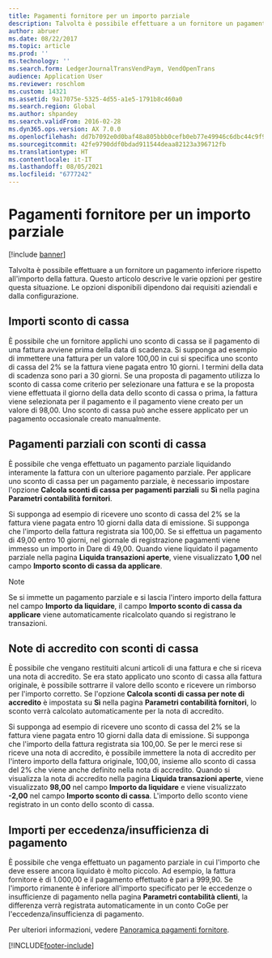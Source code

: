 ```yaml
---
title: Pagamenti fornitore per un importo parziale
description: Talvolta è possibile effettuare a un fornitore un pagamento inferiore rispetto all'importo della fattura. Questo articolo descrive le varie opzioni per gestire questa situazione.
author: abruer
ms.date: 08/22/2017
ms.topic: article
ms.prod: ''
ms.technology: ''
ms.search.form: LedgerJournalTransVendPaym, VendOpenTrans
audience: Application User
ms.reviewer: roschlom
ms.custom: 14321
ms.assetid: 9a17075e-5325-4d55-a1e5-1791b8c460a0
ms.search.region: Global
ms.author: shpandey
ms.search.validFrom: 2016-02-28
ms.dyn365.ops.version: AX 7.0.0
ms.openlocfilehash: dd7b7092e0d0baf48a805bbb0cefb0eb77e49946c6dbc44c9f954781ca1259e0
ms.sourcegitcommit: 42fe9790ddf0bdad911544deaa82123a396712fb
ms.translationtype: HT
ms.contentlocale: it-IT
ms.lasthandoff: 08/05/2021
ms.locfileid: "6777242"
---
```

# <a name="vendor-payments-for-a-partial-amount"></a>Pagamenti fornitore per un importo parziale

[!include [banner](../includes/banner.md)]

Talvolta è possibile effettuare a un fornitore un pagamento inferiore rispetto all'importo della fattura. Questo articolo descrive le varie opzioni per gestire questa situazione. Le opzioni disponibili dipendono dai requisiti aziendali e dalla configurazione. 

## <a name="cash-discount-amounts"></a>Importi sconto di cassa

È possibile che un fornitore applichi uno sconto di cassa se il pagamento di una fattura avviene prima della data di scadenza. Si supponga ad esempio di immettere una fattura per un valore 100,00 in cui si specifica uno sconto di cassa del 2% se la fattura viene pagata entro 10 giorni. I termini della data di scadenza sono pari a 30 giorni. Se una proposta di pagamento utilizza lo sconto di cassa come criterio per selezionare una fattura e se la proposta viene effettuata il giorno della data dello sconto di cassa o prima, la fattura viene selezionata per il pagamento e il pagamento viene creato per un valore di 98,00. Uno sconto di cassa può anche essere applicato per un pagamento occasionale creato manualmente.

## <a name="partial-payments-with-cash-discounts"></a>Pagamenti parziali con sconti di cassa
È possibile che venga effettuato un pagamento parziale liquidando interamente la fattura con un ulteriore pagamento parziale. Per applicare uno sconto di cassa per un pagamento parziale, è necessario impostare l'opzione **Calcola sconti di cassa per pagamenti parziali** su **Sì** nella pagina **Parametri contabilità fornitori**. 

Si supponga ad esempio di ricevere uno sconto di cassa del 2% se la fattura viene pagata entro 10 giorni dalla data di emissione. Si supponga che l'importo della fattura registrata sia 100,00. Se si effettua un pagamento di 49,00 entro 10 giorni, nel giornale di registrazione pagamenti viene immesso un importo in Dare di 49,00. Quando viene liquidato il pagamento parziale nella pagina **Liquida transazioni aperte**, viene visualizzato **1,00** nel campo **Importo sconto di cassa da applicare**. 

> [!NOTE] 
> Se si immette un pagamento parziale e si lascia l'intero importo della fattura nel campo **Importo da liquidare**, il campo **Importo sconto di cassa da applicare** viene automaticamente ricalcolato quando si registrano le transazioni.

## <a name="credit-notes-with-cash-discounts"></a>Note di accredito con sconti di cassa
È possibile che vengano restituiti alcuni articoli di una fattura e che si riceva una nota di accredito. Se era stato applicato uno sconto di cassa alla fattura originale, è possibile sottrarre il valore dello sconto e ricevere un rimborso per l'importo corretto. Se l'opzione **Calcola sconti di cassa per note di accredito** è impostata su **Sì** nella pagina **Parametri contabilità fornitori**, lo sconto verrà calcolato automaticamente per la nota di accredito. 

Si supponga ad esempio di ricevere uno sconto di cassa del 2% se la fattura viene pagata entro 10 giorni dalla data di emissione. Si supponga che l'importo della fattura registrata sia 100,00. Se per le merci rese si riceve una nota di accredito, è possibile immettere la nota di accredito per l'intero importo della fattura originale, 100,00, insieme allo sconto di cassa del 2% che viene anche definito nella nota di accredito.  Quando si visualizza la nota di accredito nella pagina **Liquida transazioni aperte**, viene visualizzato **98,00** nel campo **Importo da liquidare** e viene visualizzato **-2,00** nel campo **Importo sconto di cassa**. L'importo dello sconto viene registrato in un conto dello sconto di cassa.

## <a name="overpaymentunderpayment-amounts"></a>Importi per eccedenza/insufficienza di pagamento
È possibile che venga effettuato un pagamento parziale in cui l'importo che deve essere ancora liquidato è molto piccolo. Ad esempio, la fattura fornitore è di 1.000,00 e il pagamento effettuato è pari a 999,90. Se l'importo rimanente è inferiore all'importo specificato per le eccedenze o insufficienze di pagamento nella pagina **Parametri contabilità clienti**, la differenza verrà registrata automaticamente in un conto CoGe per l'eccedenza/insufficienza di pagamento.


Per ulteriori informazioni, vedere [Panoramica pagamenti fornitore](../cash-bank-management/tasks/vendor-payment-overview.md).


[!INCLUDE[footer-include](../../includes/footer-banner.md)]